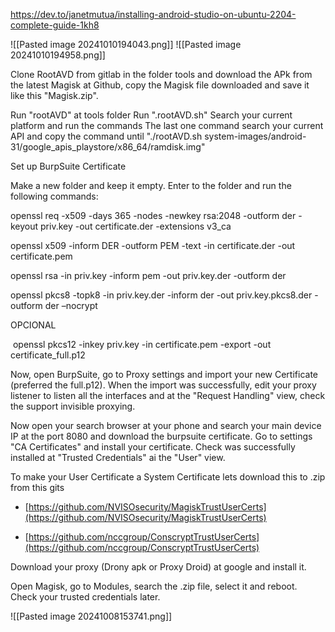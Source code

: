 https://dev.to/janetmutua/installing-android-studio-on-ubuntu-2204-complete-guide-1kh8


![[Pasted image 20241010194043.png]]
![[Pasted image 20241010194958.png]]

Clone RootAVD from gitlab in the folder tools and download the APk from the latest Magisk at Github, copy the Magisk file downloaded and save it like this "Magisk.zip".

Run "rootAVD" at tools folder
Run ".rootAVD.sh"
Search your current platform and run the commands
The last one command search your current API and copy the command until "./rootAVD.sh system-images/android-31/google_apis_playstore/x86_64/ramdisk.img"


Set up BurpSuite Certificate

Make a new folder and keep it empty.
Enter to the folder and run the following commands:

openssl req -x509 -days 365 -nodes -newkey rsa:2048 -outform der -keyout priv.key -out certificate.der -extensions v3_ca

openssl x509 -inform DER -outform PEM -text -in certificate.der -out certificate.pem

openssl rsa -in priv.key -inform pem -out priv.key.der -outform der

openssl pkcs8 -topk8 -in priv.key.der -inform der -out priv.key.pkcs8.der -outform der –nocrypt


OPCIONAL

 openssl pkcs12 -inkey priv.key -in certificate.pem -export -out certificate_full.p12

Now, open BurpSuite, go to Proxy settings and import your new Certificate (preferred the full.p12). When the import was successfully, edit your proxy listener to listen all the interfaces and at the "Request Handling" view, check the support invisible proxying.

Now open your search browser at your phone and search your main device IP at the port 8080 and download the burpsuite certificate. Go to settings "CA Certificates" and install your certificate. Check was successfully installed at "Trusted Credentials" ai the "User" view.

To make your User Certificate a System Certificate lets download this to .zip from this gits

- [https://github.com/NVISOsecurity/MagiskTrustUserCerts](https://github.com/NVISOsecurity/MagiskTrustUserCerts)
    
- [https://github.com/nccgroup/ConscryptTrustUserCerts](https://github.com/nccgroup/ConscryptTrustUserCerts)

Download your proxy (Drony apk or Proxy Droid) at google and install it. 

Open Magisk, go to Modules, search the .zip file, select it and reboot. Check your trusted credentials later.

![[Pasted image 20241008153741.png]]